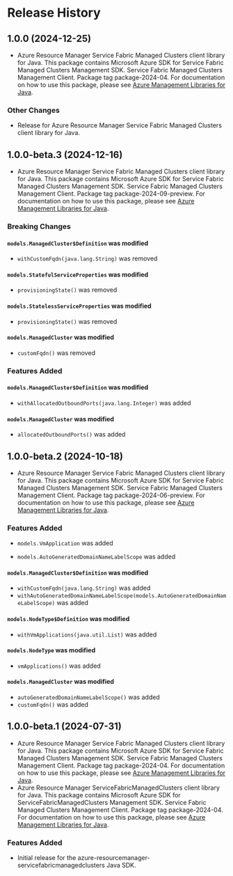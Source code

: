 # Release History

## 1.0.0 (2024-12-25)

- Azure Resource Manager Service Fabric Managed Clusters client library for Java. This package contains Microsoft Azure SDK for Service Fabric Managed Clusters Management SDK. Service Fabric Managed Clusters Management Client. Package tag package-2024-04. For documentation on how to use this package, please see [Azure Management Libraries for Java](https://aka.ms/azsdk/java/mgmt).

### Other Changes

- Release for Azure Resource Manager Service Fabric Managed Clusters client library for Java.

## 1.0.0-beta.3 (2024-12-16)

- Azure Resource Manager Service Fabric Managed Clusters client library for Java. This package contains Microsoft Azure SDK for Service Fabric Managed Clusters Management SDK. Service Fabric Managed Clusters Management Client. Package tag package-2024-09-preview. For documentation on how to use this package, please see [Azure Management Libraries for Java](https://aka.ms/azsdk/java/mgmt).

### Breaking Changes

#### `models.ManagedCluster$Definition` was modified

* `withCustomFqdn(java.lang.String)` was removed

#### `models.StatefulServiceProperties` was modified

* `provisioningState()` was removed

#### `models.StatelessServiceProperties` was modified

* `provisioningState()` was removed

#### `models.ManagedCluster` was modified

* `customFqdn()` was removed

### Features Added

#### `models.ManagedCluster$Definition` was modified

* `withAllocatedOutboundPorts(java.lang.Integer)` was added

#### `models.ManagedCluster` was modified

* `allocatedOutboundPorts()` was added

## 1.0.0-beta.2 (2024-10-18)

- Azure Resource Manager Service Fabric Managed Clusters client library for Java. This package contains Microsoft Azure SDK for Service Fabric Managed Clusters Management SDK. Service Fabric Managed Clusters Management Client. Package tag package-2024-06-preview. For documentation on how to use this package, please see [Azure Management Libraries for Java](https://aka.ms/azsdk/java/mgmt).

### Features Added

* `models.VmApplication` was added

* `models.AutoGeneratedDomainNameLabelScope` was added

#### `models.ManagedCluster$Definition` was modified

* `withCustomFqdn(java.lang.String)` was added
* `withAutoGeneratedDomainNameLabelScope(models.AutoGeneratedDomainNameLabelScope)` was added

#### `models.NodeType$Definition` was modified

* `withVmApplications(java.util.List)` was added

#### `models.NodeType` was modified

* `vmApplications()` was added

#### `models.ManagedCluster` was modified

* `autoGeneratedDomainNameLabelScope()` was added
* `customFqdn()` was added

## 1.0.0-beta.1 (2024-07-31)

- Azure Resource Manager Service Fabric Managed Clusters client library for Java. This package contains Microsoft Azure SDK for Service Fabric Managed Clusters Management SDK. Service Fabric Managed Clusters Management Client. Package tag package-2024-04. For documentation on how to use this package, please see [Azure Management Libraries for Java](https://aka.ms/azsdk/java/mgmt).
- Azure Resource Manager ServiceFabricManagedClusters client library for Java. This package contains Microsoft Azure SDK for ServiceFabricManagedClusters Management SDK. Service Fabric Managed Clusters Management Client. Package tag package-2024-04. For documentation on how to use this package, please see [Azure Management Libraries for Java](https://aka.ms/azsdk/java/mgmt).
### Features Added

- Initial release for the azure-resourcemanager-servicefabricmanagedclusters Java SDK.

